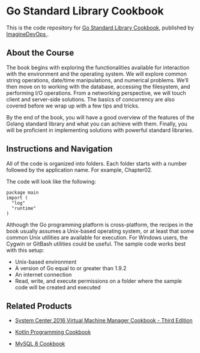 


# Go Standard Library Cookbook
This is the code repository for [Go Standard Library Cookbook](https://www.imaginedevops.io/application-development/go-standard-library-cookbook?utm_source=github&utm_medium=repository&utm_campaign=9781788475273), published by [ImagineDevOps ](https://www.imaginedevops.io/?utm_source=github). 

## About the Course
The book begins with exploring the functionalities available for interaction with the environment and the operating system. We will explore common string operations, date/time manipulations, and numerical problems. We’ll then move on to working with the database, accessing the filesystem, and performing I/O operations. From a networking perspective, we will touch client and server-side solutions. The basics of concurrency are also covered before we wrap up with a few tips and tricks.

By the end of the book, you will have a good overview of the features of the Golang standard library and what you can achieve with them. Finally, you will be proficient in implementing solutions with powerful standard libraries.
## Instructions and Navigation
All of the code is organized into folders. Each folder starts with a number followed by the application name. For example, Chapter02.



The code will look like the following:
```
package main
import (
  "log"
  "runtime"
)
```

Although the Go programming platform is cross-platform, the recipes in the book usually assumes a Unix-based operating system, or at least that some common Unix utilities are available for execution. For Windows users, the Cygwin or GitBash utilities could be useful. The sample code works best with this setup:

* Unix-based environment
* A version of Go equal to or greater than 1.9.2
* An internet connection
* Read, write, and execute permissions on a folder where the sample code will be created and executed

## Related Products
* [System Center 2016 Virtual Machine Manager Cookbook - Third Edition](https://www.imaginedevops.io/virtualization-and-cloud/system-center-2016-virtual-machine-manager-cookbook-third-edition?utm_source=github&utm_medium=repository&utm_campaign=9781785881480)

* [Kotlin Programming Cookbook](https://www.imaginedevops.io/application-development/kotlin-programming-cookbook?utm_source=github&utm_medium=repository&utm_campaign=9781788472142)

* [MySQL 8 Cookbook](https://www.imaginedevops.io/big-data-and-business-intelligence/mysql-8-cookbook?utm_source=github&utm_medium=repository&utm_campaign=9781788395809)

